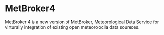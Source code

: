 MetBroker4
==========

MetBroker 4 is a new version of MetBroker, Meteorological Data Service for virturally integration of existing open meteorolocila data soureces.
